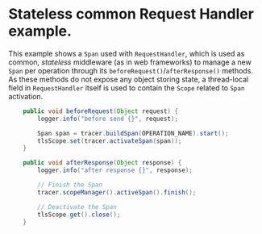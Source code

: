 # Stateless common Request Handler example.

This example shows a `Span` used with `RequestHandler`, which is used as common, *stateless* middleware (as in web frameworks) to manage a new `Span` per operation through its `beforeRequest()`/`afterResponse()` methods. As these methods do not expose any object storing state, a thread-local field in `RequestHandler` itself is used to contain the `Scope` related to `Span` activation.

```java
    public void beforeRequest(Object request) {
        logger.info("before send {}", request);

        Span span = tracer.buildSpan(OPERATION_NAME).start();
        tlsScope.set(tracer.activateSpan(span));
    }

    public void afterResponse(Object response) {
        logger.info("after response {}", response);

        // Finish the Span
        tracer.scopeManager().activeSpan().finish();

        // Deactivate the Span
        tlsScope.get().close();
    }
```
